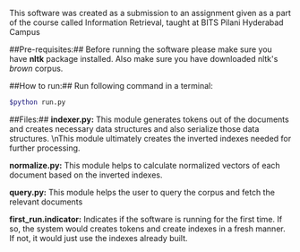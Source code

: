 This software was created as a submission to an assignment given as a part of the course called Information Retrieval, taught at BITS Pilani Hyderabad Campus

##Pre-requisites:##
Before running the software please make sure you have **nltk** package installed. Also make sure you have downloaded nltk's *brown* corpus.

##How to run:##
Run following command in a terminal:
```bash
$python run.py
```

##Files:##
**indexer.py:**
This module generates tokens out of the documents and creates necessary data structures and also serialize those data structures. \nThis module ultimately creates the inverted indexes needed for further processing.

**normalize.py:**
This module helps to calculate normalized vectors of each document based on the inverted indexes.

**query.py:**
This module helps the user to query the corpus and fetch the relevant documents

**first_run.indicator:**
Indicates if the software is running for the first time. If so, the system would creates tokens and create indexes in a fresh manner. If not, it would just use the indexes already built.